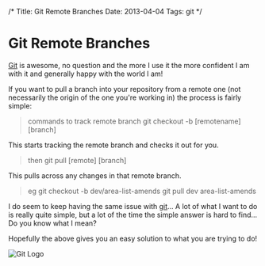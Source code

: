 /*
Title: Git Remote Branches
Date: 2013-04-04
Tags: git
*/

# Git Remote Branches

[Git](http://git-scm.com/) is awesome, no question and the more I use it the more confident I am with it and generally happy with the world I am!

If you want to pull a branch into your repository from a remote one (not necessarily the origin of the one you're working in) the process is fairly simple:

> commands to track remote branch
> git checkout -b [remotename][branch]

This starts tracking the remote branch and checks it out for you.

> then
> git pull [remote] [branch]

This pulls across any changes in that remote branch.

> eg
> git checkout -b dev/area-list-amends
> git pull dev area-list-amends

I do seem to keep having the same issue with [git](http://www.spacecadet9.com/category/git/)… A lot of what I want to do is really quite simple, but a lot of the time the simple answer is hard to find… Do you know what I mean?

Hopefully the above gives you an easy solution to what you are trying to do!


<img src = "http://www.spacecadet9.com/images/Git-Logo-2Color.png" alt = "Git Logo" />

